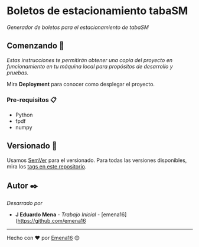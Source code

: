 # Boletos de estacionamiento tabaSM

_Generador de boletos para el estacionamiento de tabaSM_

## Comenzando 🚀

_Estas instrucciones te permitirán obtener una copia del proyecto en funcionamiento en tu máquina local para propósitos de desarrollo y pruebas._

Mira **Deployment** para conocer como desplegar el proyecto.


### Pre-requisitos 📋

* Python
* fpdf
* numpy
## Versionado 📌

Usamos [SemVer](http://semver.org/) para el versionado. Para todas las versiones disponibles, mira los [tags en este repositorio](https://github.com/tu/proyecto/tags).

## Autor ✒️

_Desarrado por_

* **J Eduardo Mena** - *Trabajo Inicial* - [emena16](https://github.com/emena16
---
Hecho con ❤️ por [Emena16](https://github.com/emena16) 😊

